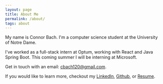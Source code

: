 ```yaml
---
layout: page
title: About Me 
permalink: /about/
tags: about
---
```


 My name is Connor Bach. I'm a computer science student at the University of Notre Dame.

 I've worked as a full-stack intern at Optum, working with React and Java Spring Boot. This coming summer I will be interning at Microsoft.

 Get in touch with an email: [cbach120@gmail.com](cbach120@gmail.com).

 If you would like to learn more, checkout my [LinkedIn](https://www.linkedin.com/in/connor-bach-nd/), [Github](https://github.com/connorbach), or [Resume](/BachConnorResume.pdf). 
